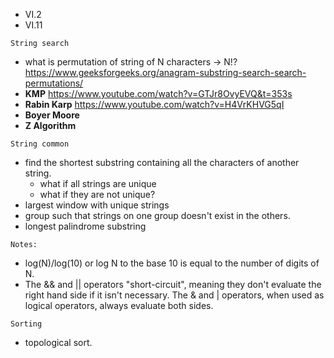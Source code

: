 * VI.2
* VI.11

```
String search
```
* what is permutation of string of N characters -> N!?
    https://www.geeksforgeeks.org/anagram-substring-search-search-permutations/
* <b>KMP</b>  https://www.youtube.com/watch?v=GTJr8OvyEVQ&t=353s
* <b>Rabin Karp</b> https://www.youtube.com/watch?v=H4VrKHVG5qI 
* <b>Boyer Moore</b>
* <b>Z Algorithm</b>

```
String common
```
* find the shortest substring containing all the characters of another string. 
    * what if all strings are unique
    * what if they are not unique?
* largest window with unique strings
* group such that strings on one group doesn't exist in the others.
* longest palindrome substring
```
Notes:
```
* log(N)/log(10) or log N to the base 10 is equal to the number of digits of N.
* The && and || operators "short-circuit", meaning they don't evaluate the right hand side if it isn't necessary. The & and | operators, when used as logical operators, always evaluate both sides.

```
Sorting
```
* topological sort.